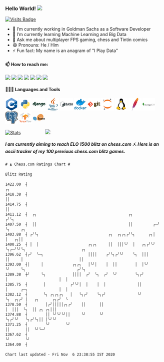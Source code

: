   ### Hello World!  <img src="https://github.com/sciencepal/sciencepal/blob/master/assets/Hi.gif" width="29px">
  [![Visits Badge](https://badges.pufler.dev/visits/sciencepal/sciencepal)](https://badges.pufler.dev/visits/sciencepal/sciencepal)
  
  - 🔭 I’m currently working in Goldman Sachs as a Software Developer
  - 🌱 I’m currently learning Machine Learning and Big Data
  - 💬 Ask me about multiplayer FPS gaming, chess and Tintin comics
  - 😄 Pronouns: He / Him
  - ⚡ Fun fact: My name is an anagram of "I Play Data"
  
  #### 📫 How to reach me:   
  [<img src="https://upload.wikimedia.org/wikipedia/commons/8/83/Steam_icon_logo.svg" width="3.5%"/>](https://steamcommunity.com/id/mongocds/)
  [<img src="https://github.com/sciencepal/sciencepal/blob/master/assets/discord-round.svg" width="3.5%"/>](https://discord.gg/MnUUbHe)
  [<img src="https://img.icons8.com/color/48/000000/twitter.png" width="3.5%"/>](https://twitter.com/sciencepal)
  [<img src="https://img.icons8.com/color/48/000000/linkedin.png" width="3.5%"/>](https://www.linkedin.com/in/adityapal1/)
  [<img src="https://img.icons8.com/fluent/48/000000/facebook-new.png" width="3.5%"/>](https://www.facebook.com/sciencepal/)
  [<img src="https://img.icons8.com/fluent/48/000000/instagram-new.png" width="3.5%"/>](https://www.instagram.com/aditya_sciencepal/)
  <a href="mailto:aditya.pal.science@gmail.com"> <img src="https://img.icons8.com/fluent/48/000000/gmail.png" width="3.5%"/> </a>
  
  #### 👨🏻‍💻 Languages and Tools <br />
  <code><img height="40" src="https://raw.githubusercontent.com/github/explore/80688e429a7d4ef2fca1e82350fe8e3517d3494d/topics/cpp/cpp.png"></code>
  <code><img height="40" src="https://raw.githubusercontent.com/github/explore/80688e429a7d4ef2fca1e82350fe8e3517d3494d/topics/python/python.png"></code>
  <code><img height="40" src="https://raw.githubusercontent.com/github/explore/80688e429a7d4ef2fca1e82350fe8e3517d3494d/topics/django/django.png"></code>
  <code><img height="40" src="https://raw.githubusercontent.com/github/explore/80688e429a7d4ef2fca1e82350fe8e3517d3494d/topics/java/java.png"></code>
  <code><img height="40" src="https://raw.githubusercontent.com/github/explore/80688e429a7d4ef2fca1e82350fe8e3517d3494d/topics/bash/bash.png"></code>
  <code><img height="40" src="https://raw.githubusercontent.com/github/explore/80688e429a7d4ef2fca1e82350fe8e3517d3494d/topics/docker/docker.png"></code>
  <code><img height="40" src="https://raw.githubusercontent.com/github/explore/80688e429a7d4ef2fca1e82350fe8e3517d3494d/topics/git/git.png"></code>
  <code><img height="40" src="https://raw.githubusercontent.com/github/explore/80688e429a7d4ef2fca1e82350fe8e3517d3494d/topics/jupyter-notebook/jupyter-notebook.png"></code>
  <code><img height="40" src="https://raw.githubusercontent.com/github/explore/80688e429a7d4ef2fca1e82350fe8e3517d3494d/topics/linux/linux.png"></code>
  <code><img height="40" src="https://raw.githubusercontent.com/github/explore/80688e429a7d4ef2fca1e82350fe8e3517d3494d/topics/maven/maven.png"></code>
  <code><img height="40" src="https://raw.githubusercontent.com/github/explore/80688e429a7d4ef2fca1e82350fe8e3517d3494d/topics/mongodb/mongodb.png"></code>
  <code><img height="40" src="https://raw.githubusercontent.com/github/explore/80688e429a7d4ef2fca1e82350fe8e3517d3494d/topics/postgresql/postgresql.png"></code>
  <code><img height="40" src="https://raw.githubusercontent.com/github/explore/80688e429a7d4ef2fca1e82350fe8e3517d3494d/topics/tensorflow/tensorflow.png"></code>
  <code><img height="40" src="https://raw.githubusercontent.com/github/explore/80688e429a7d4ef2fca1e82350fe8e3517d3494d/topics/scikit-learn/scikit-learn.png"></code>
  
  [![Stats](https://github-readme-stats.vercel.app/api?username=sciencepal&show_icons=true&theme=radical)](https://github-readme-stats.vercel.app/api?username=sciencepal&show_icons=true&theme=radical)&nbsp; &nbsp; &nbsp; &nbsp; &nbsp; &nbsp; &nbsp; &nbsp; &nbsp; &nbsp; <img src="https://github.com/sciencepal/sciencepal/blob/master/assets/saved.gif" width="195">
  
  ##### I am currently aiming to reach ELO 1500 blitz on chess.com ⚡. Here is an ascii tracker of my 100 previous chess.com blitz games.

  ```
  # ♟︎ Chess.com Ratings Chart #
  
  Blitz Rating

 1422.00  ┤                                                           ╭╮
 1418.38  ┤                                                           ││
 1414.75  ┤                                                           ││
 1411.12  ┤  ╭╮                                         ╭╮           ╭╯╰╮
 1407.50  ┤  ││                                         ││         ╭─╯  ╰╮     ╭╮
 1403.88  ┤ ╭╯╰╮                               ╭╮  ╭╮╭╮╭╯╰╮      ╭╮│     │   ╭╮││
 1400.25  ┤ │  │                      ╭╮╭╮     ││  │││╰╯  │   ╭╮╭╯╰╯     ╰╮╭─╯╰╯╰╮                         ╭╮
 1396.62  ┤╭╯  ╰─╮                    ││││    ╭╯╰╮╭╯╰╯    ╰╮  │││         ││     │                         ││
 1393.00  ┤│     │             ╭╮╭╮   │╰╯│    │  ││        │  │╰╯         ╰╯     ╰╮                       ╭╯╰╮
 1389.38  ┼╯     ╰╮            ││││  ╭╯  ╰╮  ╭╯  ╰╯        ╰╮╭╯                   │                       │  │
 1385.75  ┤       │           ╭╯╰╯│  │    │  │              ││                    │      ╭─╮              │  │
 1382.12  ┤       ╰╮ ╭╮╭╮╭╮   │   ╰╮╭╯    ╰╮╭╯              ╰╯                    ╰╮  ╭╮╭╯ │   ╭╮      ╭╮╭╯  ╰
 1378.50  ┤        │╭╯│││││╭╮╭╯    ││      ││                                      │  │││  ╰╮  ││ ╭╮ ╭╮│││
 1374.88  ┤        ││ ╰╯╰╯╰╯││     ╰╯      ╰╯                                      ╰╮╭╯╰╯   ╰╮╭╯╰╮││ │╰╯╰╯
 1371.25  ┤        ╰╯       ╰╯                                                      ││       ││  ╰╯╰─╯
 1367.62  ┤                                                                         ╰╯       ╰╯
 1364.00  ┤

Chart last updated - Fri Nov  6 23:38:55 IST 2020  
  ```
  
